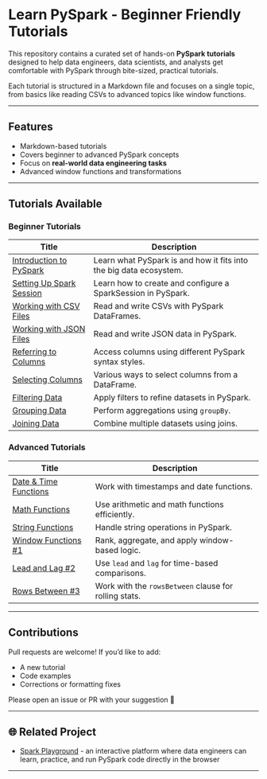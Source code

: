 # Learn PySpark - Beginner Friendly Tutorials

This repository contains a curated set of hands-on **PySpark tutorials** designed to help data engineers, data scientists, and analysts get comfortable with PySpark through bite-sized, practical tutorials.

Each tutorial is structured in a Markdown file and focuses on a single topic, from basics like reading CSVs to advanced topics like window functions.

---

## Features

- Markdown-based tutorials
- Covers beginner to advanced PySpark concepts
- Focus on **real-world data engineering tasks**
- Advanced window functions and transformations

---

## Tutorials Available

### Beginner Tutorials

| Title | Description |
|-------|-------------|
| [Introduction to PySpark](./tutorials/introduction-to-pyspark.md) | Learn what PySpark is and how it fits into the big data ecosystem. |
| [Setting Up Spark Session](./tutorials/setting-up-spark-session.md) | Learn how to create and configure a SparkSession in PySpark. |
| [Working with CSV Files](./tutorials/reading-csv-files.md) | Read and write CSVs with PySpark DataFrames. |
| [Working with JSON Files](./tutorials/reading-json-files.md) | Read and write JSON data in PySpark. |
| [Referring to Columns](./tutorials/referring-to-columns.md) | Access columns using different PySpark syntax styles. |
| [Selecting Columns](./tutorials/selecting-columns.md) | Various ways to select columns from a DataFrame. |
| [Filtering Data](./tutorials/filtering-data.md) | Apply filters to refine datasets in PySpark. |
| [Grouping Data](./tutorials/grouping-data.md) | Perform aggregations using `groupBy`. |
| [Joining Data](./tutorials/joining-data.md) | Combine multiple datasets using joins. |

### Advanced Tutorials

| Title | Description |
|-------|-------------|
| [Date & Time Functions](./tutorials/date-functions.md) | Work with timestamps and date functions. |
| [Math Functions](./tutorials/math-functions.md) | Use arithmetic and math functions efficiently. |
| [String Functions](./tutorials/string-functions.md) | Handle string operations in PySpark. |
| [Window Functions #1](./tutorials/window-functions.md) | Rank, aggregate, and apply window-based logic. |
| [Lead and Lag #2](./tutorials/window-functions-lead-lag.md) | Use `lead` and `lag` for time-based comparisons. |
| [Rows Between #3](./tutorials/window-functions-rows-between.md) | Work with the `rowsBetween` clause for rolling stats. |

---

## Contributions

Pull requests are welcome! If you’d like to add:

* A new tutorial
* Code examples
* Corrections or formatting fixes

Please open an issue or PR with your suggestion 🙌

---

## 🌐 Related Project

* [Spark Playground](https://www.sparkplayground.com) - an interactive platform where data engineers can learn, practice, and run PySpark code directly in the browser

---
